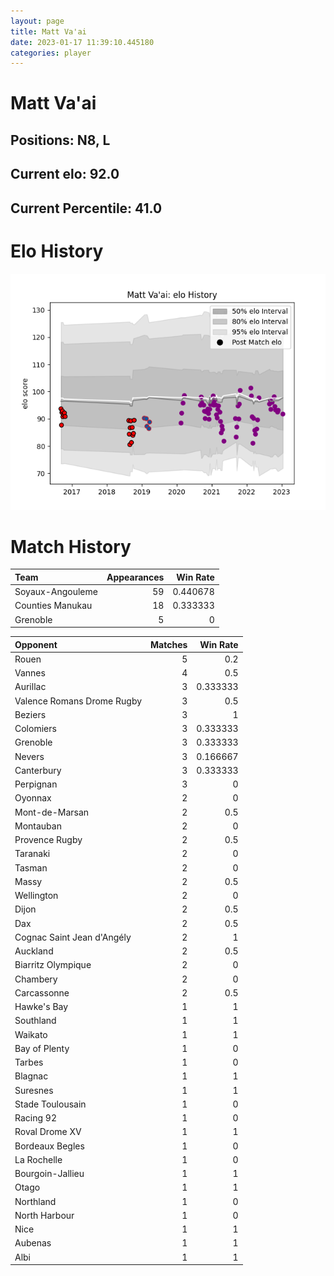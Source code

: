 ```yaml
---  
layout: page  
title: Matt Va'ai  
date: 2023-01-17 11:39:10.445180  
categories: player  
---
```

# Matt Va'ai

## Positions: N8, L

## Current elo: 92.0

## Current Percentile: 41.0

# Elo History


![elo history](history_MattVa'ai.png)
# Match History


| Team             |   Appearances |   Win Rate |
|:-----------------|--------------:|-----------:|
| Soyaux-Angouleme |            59 |   0.440678 |
| Counties Manukau |            18 |   0.333333 |
| Grenoble         |             5 |   0        |

| Opponent                   |   Matches |   Win Rate |
|:---------------------------|----------:|-----------:|
| Rouen                      |         5 |   0.2      |
| Vannes                     |         4 |   0.5      |
| Aurillac                   |         3 |   0.333333 |
| Valence Romans Drome Rugby |         3 |   0.5      |
| Beziers                    |         3 |   1        |
| Colomiers                  |         3 |   0.333333 |
| Grenoble                   |         3 |   0.333333 |
| Nevers                     |         3 |   0.166667 |
| Canterbury                 |         3 |   0.333333 |
| Perpignan                  |         3 |   0        |
| Oyonnax                    |         2 |   0        |
| Mont-de-Marsan             |         2 |   0.5      |
| Montauban                  |         2 |   0        |
| Provence Rugby             |         2 |   0.5      |
| Taranaki                   |         2 |   0        |
| Tasman                     |         2 |   0        |
| Massy                      |         2 |   0.5      |
| Wellington                 |         2 |   0        |
| Dijon                      |         2 |   0.5      |
| Dax                        |         2 |   0.5      |
| Cognac Saint Jean d'Angély |         2 |   1        |
| Auckland                   |         2 |   0.5      |
| Biarritz Olympique         |         2 |   0        |
| Chambery                   |         2 |   0        |
| Carcassonne                |         2 |   0.5      |
| Hawke's Bay                |         1 |   1        |
| Southland                  |         1 |   1        |
| Waikato                    |         1 |   1        |
| Bay of Plenty              |         1 |   0        |
| Tarbes                     |         1 |   0        |
| Blagnac                    |         1 |   1        |
| Suresnes                   |         1 |   1        |
| Stade Toulousain           |         1 |   0        |
| Racing 92                  |         1 |   0        |
| Roval Drome XV             |         1 |   1        |
| Bordeaux Begles            |         1 |   0        |
| La Rochelle                |         1 |   0        |
| Bourgoin-Jallieu           |         1 |   1        |
| Otago                      |         1 |   1        |
| Northland                  |         1 |   0        |
| North Harbour              |         1 |   0        |
| Nice                       |         1 |   1        |
| Aubenas                    |         1 |   1        |
| Albi                       |         1 |   1        |